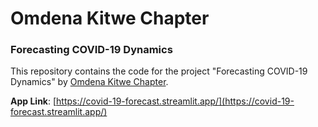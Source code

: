 # Omdena Kitwe Chapter
### Forecasting COVID-19 Dynamics 

This repository contains the code for the project "Forecasting COVID-19 Dynamics" by [Omdena Kitwe Chapter](https://www.omdena.com/local-chapters/kitwe-zambia).

**App Link**: [https://covid-19-forecast.streamlit.app/](https://covid-19-forecast.streamlit.app/)
